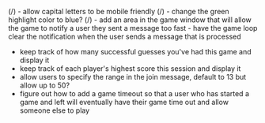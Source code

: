 
(/) - allow capital letters to be mobile friendly
(/) - change the green highlight color to blue?
(/) - add an area in the game window that will allow the game to notify a user they sent a message too fast
    - have the game loop clear the notification when the user sends a message that is processed
- keep track of how many successful guesses you've had this game and display it
- keep track of each player's highest score this session and display it
- allow users to specify the range in the join message, default to 13 but allow up to 50?
- figure out how to add a game timeout so that a user who has started a game and left will eventually have their game time out and allow someone else to play
